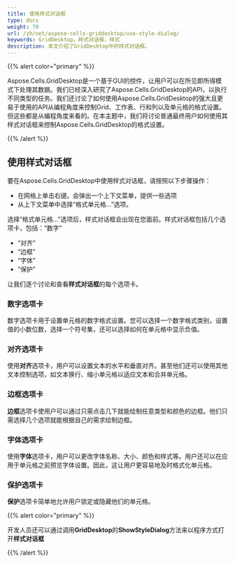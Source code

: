 ```yaml
---
title: 使用样式对话框
type: docs
weight: 70
url: /zh/net/aspose-cells-griddesktop/use-style-dialog/
keywords: GridDesktop，样式对话框，样式
description: 本文介绍了GridDesktop中的样式对话框。
---
```


{{% alert color="primary" %}} 

Aspose.Cells.GridDesktop是一个基于GUI的控件，让用户可以在所见即所得模式下处理其数据。我们已经深入研究了Aspose.Cells.GridDesktop的API，以执行不同类型的任务。我们还讨论了如何使用Aspose.Cells.GridDesktop的强大且更易于使用的API从编程角度来控制Grid、工作表、行和列以及单元格的格式设置。但这些都是从编程角度来看的。在本主题中，我们将讨论普通最终用户如何使用其样式对话框来控制Aspose.Cells.GridDesktop的格式设置。

{{% /alert %}} 
## **使用样式对话框**
要在Aspose.Cells.GridDesktop中使用样式对话框，请按照以下步骤操作：

- 在网格上单击右键。会弹出一个上下文菜单，提供一些选项
- 从上下文菜单中选择“格式单元格…”选项。

选择“格式单元格…”选项后，样式对话框会出现在您面前。样式对话框包括几个选项卡，包括：“数字”

- “对齐”
- “边框”
- “字体”
- “保护”

让我们逐个讨论和查看**样式对话框**的每个选项卡。
### **数字选项卡**
数字选项卡用于设置单元格的数字格式设置。您可以选择一个数字格式类别，设置值的小数位数，选择一个符号集，还可以选择如何在单元格中显示负值。
### **对齐选项卡**
使用**对齐**选项卡，用户可以设置文本的水平和垂直对齐。甚至他们还可以使用其他文本控制选项，如文本换行、缩小单元格以适应文本和合并单元格。
### **边框选项卡**
**边框**选项卡使用户可以通过只需点击几下就能绘制任意类型和颜色的边框。他们只需选择几个选项就能根据自己的需求绘制边框。
### **字体选项卡**
使用**字体**选项卡，用户可以更改字体名称、大小、颜色和样式等。用户还可以在应用于单元格之前预览字体设置。因此，这让用户更容易地及时格式化单元格。
### **保护选项卡**
**保护**选项卡简单地允许用户锁定或隐藏他们的单元格。 

{{% alert color="primary" %}} 

开发人员还可以通过调用**GridDesktop**的**ShowStyleDialog**方法来以程序方式打开**样式对话框**

{{% /alert %}}
